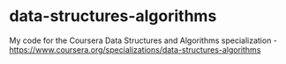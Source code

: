 # data-structures-algorithms
My code for the Coursera Data Structures and Algorithms specialization - https://www.coursera.org/specializations/data-structures-algorithms
